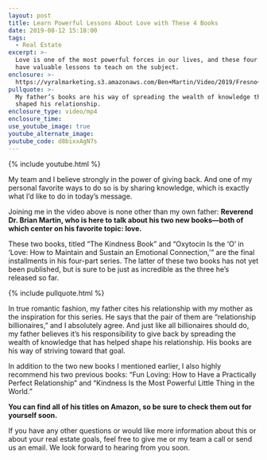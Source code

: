 ```yaml
---
layout: post
title: Learn Powerful Lessons About Love with These 4 Books
date: 2019-08-12 15:18:00
tags:
  - Real Estate
excerpt: >-
  Love is one of the most powerful forces in our lives, and these four books
  have valuable lessons to teach on the subject.
enclosure: >-
  https://vyralmarketing.s3.amazonaws.com/Ben+Martin/Video/2019/Fresno+Real+Estate+Agent-+We+Believe+In+Giving+Back.mp4
pullquote: >-
  My father’s books are his way of spreading the wealth of knowledge that has
  shaped his relationship.
enclosure_type: video/mp4
enclosure_time:
use_youtube_image: true
youtube_alternate_image:
youtube_code: d8bixxAgN7s
---
```


{% include youtube.html %}

My team and I believe strongly in the power of giving back. And one of my personal favorite ways to do so is by sharing knowledge, which is exactly what I’d like to do in today’s message.

Joining me in the video above is none other than my own father: **Reverend Dr. Brian Martin, who is here to talk about his two new books—both of which center on his favorite topic: love.&nbsp;**

These two books, titled “The Kindness Book” and “Oxytocin Is the ‘O’ in ‘Love: How to Maintain and Sustain an Emotional Connection,’” are the final installments in his four-part series. The latter of these two books has not yet been published, but is sure to be just as incredible as the three he’s released so far.&nbsp;

{% include pullquote.html %}

In true romantic fashion, my father cites his relationship with my mother as the inspiration for this series. He says that the pair of them are “relationship billionaires,” and I absolutely agree. And just like all billionaires should do, my father believes it’s his responsibility to give back by spreading the wealth of knowledge that has helped shape his relationship. His books are his way of striving toward that goal.

In addition to the two new books I mentioned earlier, I also highly recommend his two previous books: “Fun Loving: How to Have a Practically Perfect Relationship” and “Kindness Is the Most Powerful Little Thing in the World.”&nbsp;

**You can find all of his titles on Amazon, so be sure to check them out for yourself soon.&nbsp;**

If you have any other questions or would like more information about this or about your real estate goals, feel free to give me or my team a call or send us an email. We look forward to hearing from you soon.<br>&nbsp;

&nbsp;